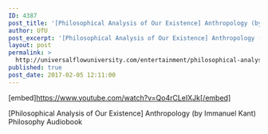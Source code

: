 ```yaml
---
ID: 4387
post_title: '[Philosophical Analysis of Our Existence] Anthropology (by Immanuel Kant) Audiobook'
author: UfU
post_excerpt: '[Philosophical Analysis of Our Existence] Anthropology (by Immanuel Kant) Philosophy Audiobook'
layout: post
permalink: >
  http://universalflowuniversity.com/entertainment/philosophical-analysis-of-our-existence-anthropology-by-immanuel-kant-audiobook/
published: true
post_date: 2017-02-05 12:11:00
---
```

[embed]https://www.youtube.com/watch?v=Qo4rCLeIXJk[/embed]<br>
<p>[Philosophical Analysis of Our Existence] Anthropology (by Immanuel Kant) Philosophy Audiobook</p>